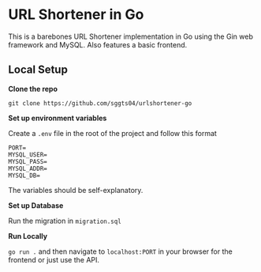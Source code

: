# URL Shortener in Go

This is a barebones URL Shortener implementation in Go using the Gin web framework and MySQL. Also features a basic frontend.

## Local Setup
**Clone the repo**

`git clone https://github.com/sggts04/urlshortener-go`

**Set up environment variables**

Create a `.env` file in the root of the project and follow this format

```
PORT=
MYSQL_USER=
MYSQL_PASS=
MYSQL_ADDR=
MYSQL_DB=
```

The variables should be self-explanatory.

**Set up Database**

Run the migration in `migration.sql`

**Run Locally**

`go run .` and then navigate to `localhost:PORT` in your browser for the frontend or just use the API.
